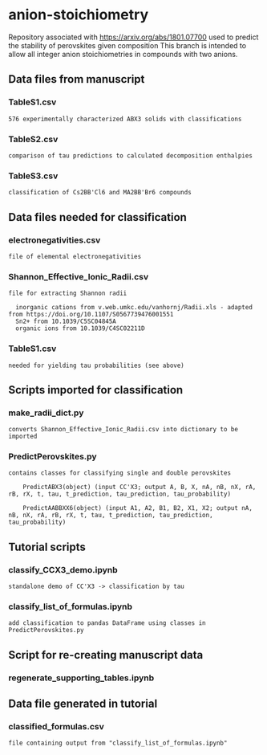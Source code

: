 # anion-stoichiometry
Repository associated with https://arxiv.org/abs/1801.07700 used to predict the stability of perovskites given composition
This branch is intended to allow all integer anion stoichiometries in compounds with two anions.

## Data files from manuscript

  ### TableS1.csv 
    
    576 experimentally characterized ABX3 solids with classifications

  ### TableS2.csv

    comparison of tau predictions to calculated decomposition enthalpies
  
  ### TableS3.csv

    classification of Cs2BB'Cl6 and MA2BB'Br6 compounds

  
## Data files needed for classification
    
  ### electronegativities.csv

    file of elemental electronegativities

    
  ### Shannon_Effective_Ionic_Radii.csv

    file for extracting Shannon radii 
    
      inorganic cations from v.web.umkc.edu/vanhornj/Radii.xls - adapted from https://doi.org/10.1107/S0567739476001551
      Sn2+ from 10.1039/C5SC04845A 
      organic ions from 10.1039/C4SC02211D

    
  ### TableS1.csv

    needed for yielding tau probabilities (see above)


## Scripts imported for classification

  ### make_radii_dict.py
    converts Shannon_Effective_Ionic_Radii.csv into dictionary to be imported
  
  ### PredictPerovskites.py
    contains classes for classifying single and double perovskites
  
        PredictABX3(object) (input CC'X3; output A, B, X, nA, nB, nX, rA, rB, rX, t, tau, t_prediction, tau_prediction, tau_probability)
  
        PredictAABBXX6(object) (input A1, A2, B1, B2, X1, X2; output nA, nB, nX, rA, rB, rX, t, tau, t_prediction, tau_prediction, tau_probability)
  
## Tutorial scripts

  ### classify_CCX3_demo.ipynb 
    
    standalone demo of CC'X3 -> classification by tau
    
  ### classify_list_of_formulas.ipynb
    
    add classification to pandas DataFrame using classes in PredictPerovskites.py
    
## Script for re-creating manuscript data

  ### regenerate_supporting_tables.ipynb
  
## Data file generated in tutorial

  ### classified_formulas.csv
  
    file containing output from "classify_list_of_formulas.ipynb"
